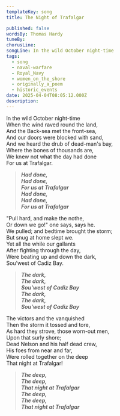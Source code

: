 ```yaml
---
templateKey: song
title: The Night of Trafalgar

published: false
wordsBy: Thomas Hardy
tuneBy: 
chorusLine: 
songLine: In the wild October night-time
tags:
  - song
  - naval-warfare
  - Royal_Navy
  - women_on_the_shore
  - originally_a_poem
  - historic_events
date: 2025-04-04T08:05:12.000Z
description: 
---
```



In the wild October night-time\
When the wind raved round the land,\
And the Back-sea met the front-sea,\
And our doors were blocked with sand,\
And we heard the drub of dead-man's bay,\
Where the bones of thousands are,\
We knew not what the day had done\
For us at Trafalgar.

>***Had done,\
Had done,\
For us at Trafalgar\
Had done,\
Had done,\
For us at Trafalgar***

"Pull hard, and make the nothe,\
Or down we go!" one says, says he.\
We pulled; and bedtime brought the storm;\
But snug at home slept we.\
Yet all the while our gallants\
After fighting through the day,\
Were beating up and down the dark,\
Sou'west of Cadiz Bay.

>***The dark,\
The dark,\
Sou'west of Cadiz Bay\
The dark,\
The dark,\
Sou'west of Cadiz Bay***

The victors and the vanquished\
Then the storm it tossed and tore,\
As hard they strove, those worn-out men,\
Upon that surly shore;\
Dead Nelson and his half dead crew,\
His foes from near and far,\
Were rolled together on the deep\
That night at Trafalgar!

>***The deep,\
The deep,\
That night at Trafalgar\
The deep,\
The deep,\
That night at Trafalgar***


          
